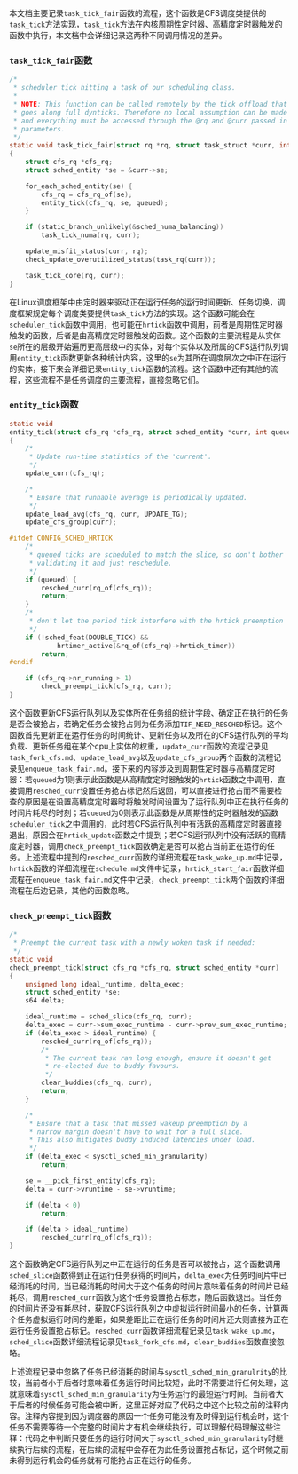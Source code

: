 本文档主要记录`task_tick_fair`函数的流程，这个函数是CFS调度类提供的`task_tick`方法实现，`task_tick`方法在内核周期性定时器、高精度定时器触发的函数中执行，本文档中会详细记录这两种不同调用情况的差异。

### `task_tick_fair`函数

```c
/*
 * scheduler tick hitting a task of our scheduling class.
 *
 * NOTE: This function can be called remotely by the tick offload that
 * goes along full dynticks. Therefore no local assumption can be made
 * and everything must be accessed through the @rq and @curr passed in
 * parameters.
 */
static void task_tick_fair(struct rq *rq, struct task_struct *curr, int queued)
{
	struct cfs_rq *cfs_rq;
	struct sched_entity *se = &curr->se;

	for_each_sched_entity(se) {
		cfs_rq = cfs_rq_of(se);
		entity_tick(cfs_rq, se, queued);
	}

	if (static_branch_unlikely(&sched_numa_balancing))
		task_tick_numa(rq, curr);

	update_misfit_status(curr, rq);
	check_update_overutilized_status(task_rq(curr));

	task_tick_core(rq, curr);
}
```

在Linux调度框架中由定时器来驱动正在运行任务的运行时间更新、任务切换，调度框架规定每个调度类要提供`task_tick`方法的实现。这个函数可能会在`scheduler_tick`函数中调用，也可能在`hrtick`函数中调用，前者是周期性定时器触发的函数，后者是由高精度定时器触发的函数。这个函数的主要流程是从实体`se`所在的层级开始遍历更高层级中的实体，对每个实体以及所属的CFS运行队列调用`entity_tick`函数更新各种统计内容，这里的`se`为其所在调度层次之中正在运行的实体，接下来会详细记录`entity_tick`函数的流程。这个函数中还有其他的流程，这些流程不是任务调度的主要流程，直接忽略它们。

### `entity_tick`函数

```c
static void
entity_tick(struct cfs_rq *cfs_rq, struct sched_entity *curr, int queued)
{
	/*
	 * Update run-time statistics of the 'current'.
	 */
	update_curr(cfs_rq);

	/*
	 * Ensure that runnable average is periodically updated.
	 */
	update_load_avg(cfs_rq, curr, UPDATE_TG);
	update_cfs_group(curr);

#ifdef CONFIG_SCHED_HRTICK
	/*
	 * queued ticks are scheduled to match the slice, so don't bother
	 * validating it and just reschedule.
	 */
	if (queued) {
		resched_curr(rq_of(cfs_rq));
		return;
	}
	/*
	 * don't let the period tick interfere with the hrtick preemption
	 */
	if (!sched_feat(DOUBLE_TICK) &&
			hrtimer_active(&rq_of(cfs_rq)->hrtick_timer))
		return;
#endif

	if (cfs_rq->nr_running > 1)
		check_preempt_tick(cfs_rq, curr);
}
```

这个函数更新CFS运行队列以及实体所在任务组的统计字段、确定正在执行的任务是否会被抢占，若确定任务会被抢占则为任务添加`TIF_NEED_RESCHED`标记。这个函数首先更新正在运行任务的时间统计、更新任务以及所在的CFS运行队列的平均负载、更新任务组在某个cpu上实体的权重，`update_curr`函数的流程记录见`task_fork_cfs.md`、`update_load_avg`以及`update_cfs_group`两个函数的流程记录见`enqueue_task_fair.md`。接下来的内容涉及到周期性定时器与高精度定时器：若`queued`为1则表示此函数是从高精度定时器触发的`hrtick`函数之中调用，直接调用`resched_curr`设置任务抢占标记然后返回，可以直接进行抢占而不需要检查的原因是在设置高精度定时器时将触发时间设置为了运行队列中正在执行任务的时间片耗尽的时刻；若`queued`为0则表示此函数是从周期性的定时器触发的函数`scheduler_tick`之中调用的，此时若CFS运行队列中有活跃的高精度定时器直接退出，原因会在`hrtick_update`函数之中提到；若CFS运行队列中没有活跃的高精度定时器，调用`check_preempt_tick`函数确定是否可以抢占当前正在运行的任务。上述流程中提到的`resched_curr`函数的详细流程在`task_wake_up.md`中记录，`hrtick`函数的详细流程在`schedule.md`文件中记录，`hrtick_start_fair`函数详细流程在`enqueue_task_fair.md`文件中记录，`check_preempt_tick`两个函数的详细流程在后边记录，其他的函数忽略。

### `check_preempt_tick`函数

```c
/*
 * Preempt the current task with a newly woken task if needed:
 */
static void
check_preempt_tick(struct cfs_rq *cfs_rq, struct sched_entity *curr)
{
	unsigned long ideal_runtime, delta_exec;
	struct sched_entity *se;
	s64 delta;

	ideal_runtime = sched_slice(cfs_rq, curr);
	delta_exec = curr->sum_exec_runtime - curr->prev_sum_exec_runtime;
	if (delta_exec > ideal_runtime) {
		resched_curr(rq_of(cfs_rq));
		/*
		 * The current task ran long enough, ensure it doesn't get
		 * re-elected due to buddy favours.
		 */
		clear_buddies(cfs_rq, curr);
		return;
	}

	/*
	 * Ensure that a task that missed wakeup preemption by a
	 * narrow margin doesn't have to wait for a full slice.
	 * This also mitigates buddy induced latencies under load.
	 */
	if (delta_exec < sysctl_sched_min_granularity)
		return;

	se = __pick_first_entity(cfs_rq);
	delta = curr->vruntime - se->vruntime;

	if (delta < 0)
		return;

	if (delta > ideal_runtime)
		resched_curr(rq_of(cfs_rq));
}
```

这个函数确定CFS运行队列之中正在运行的任务是否可以被抢占，这个函数调用`sched_slice`函数得到正在运行任务获得的时间片，`delta_exec`为任务时间片中已经消耗的时间，当已经消耗的时间大于这个任务的时间片意味着任务的时间片已经耗尽，调用`resched_curr`函数为这个任务设置抢占标志，随后函数退出。当任务的时间片还没有耗尽时，获取CFS运行队列之中虚拟运行时间最小的任务，计算两个任务虚拟运行时间的差距，如果差距比正在运行任务的时间片还大则直接为正在运行任务设置抢占标记。`resched_curr`函数详细流程记录见`task_wake_up.md`，`sched_slice`函数详细流程记录见`task_fork_cfs.md`，`clear_buddies`函数直接忽略。

上述流程记录中忽略了任务已经消耗的时间与`sysctl_sched_min_granulrity`的比较，当前者小于后者时意味着任务运行时间比较短，此时不需要进行任何处理，这就意味着`sysctl_sched_min_granularity`为任务运行的最短运行时间。当前者大于后者的时候任务可能会被中断，这里正好对应了代码之中这个比较之前的注释内容。注释内容提到因为调度器的原因一个任务可能没有及时得到运行机会时，这个任务不需要等待一个完整的时间片才有机会继续执行，可以理解代码理解这些注释：代码之中判断只要任务的运行时间大于`sysctl_sched_min_granularity`时继续执行后续的流程，在后续的流程中会存在为此任务设置抢占标记，这个时候之前未得到运行机会的任务就有可能抢占正在运行的任务。

